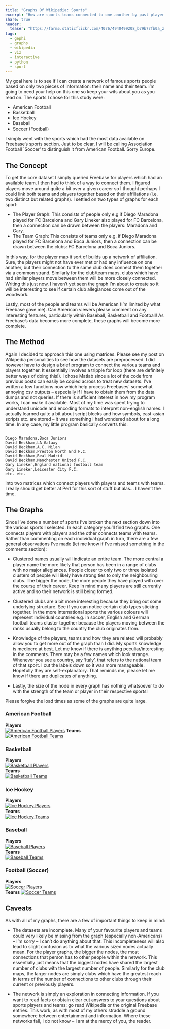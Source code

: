 ```yaml
---
title: "Graphs Of Wikipedia: Sports"
excerpt: "How are sports teams connected to one another by past player association?"
share: true
header:
  teaser: "https://farm5.staticflickr.com/4076/4940499208_b79b77fb0a_z.jpg"
tags:
  - gephi
  - graphs
  - wikipedia
  - viz
  - interactive
  - python
  - sport
---
```



My goal here is to see if I can create a network of famous sports people based on only two pieces of information: their name and their team. I’m going to need your help on this one so keep your wits about you as you read on. The sports I chose for this study were:

* American Football
* Basketball
* Ice Hockey
* Baseball
* Soccer (Football)

I simply went with the sports which had the most data available on Freebase‘s sports section. Just to be clear, I will be calling Association Football `Soccer' to distinguish it from American Football. Sorry Europe.

## The Concept 

To get the core dataset I simply queried Freebase for players which had an available team. I then had to think of a way to connect them. I figured players move around quite a bit over a given career so I thought perhaps I could link both teams and players together based on their affiliations (i.e. two distinct but related graphs). I settled on two types of graphs for each sport:

* The Player Graph: This consists of people only e.g if Diego Maradona played for FC Barcelona and Gary Lineker also played for FC Barcelona, then a connection can be drawn between the players: Maradona and Gary.
* The Team Graph: This consists of teams only e.g. if Diego Maradona played for FC Barcelona and Boca Juniors, then a connection can be drawn between the clubs:  FC Barcelona and Boca Juniors.

In this way, for the player map it sort of builds up a network of affiliation. Sure, the players might not have ever met or had any influence on one another, but their connection to the same club does connect them together via a common strand. Similarly for the club/team maps, clubs which have had similar players move between them will be more closely connected. Writing this just now, I haven’t yet seen the graph I’m about to create so it will be interesting to see if certain club allegiances come out of the woodwork.

Lastly, most of the people and teams will be American (I’m limited by what Freebase gave me). Can American viewers please comment on any interesting features, particularly within Baseball, Basketball and Football! As Freebase’s data becomes more complete, these graphs will become more complete.

## The Method

Again I decided to approach this one using matrices. Please see my post on Wikipedia personalities to see how the datasets are preprocessed. I did however have to design a brief program to connect the various teams and players together. It essentially involves a tripple for loop (there are definitely better ways of doing this!). I chose Matlab since a lot of the code from previous posts can easily be copied across to treat new datasets. I’ve written a few functions now which help process Freebases’ somewhat annoying csv outputs – especially if I have to obtain them from the data dumps and not queries. If there is sufficient interest in how my program works, I can make it available. Most of my time was spent trying to understand unicode and encoding formats to interpret non-english names. I actually learned quite a bit about script blocks and how symbols, east-asian scripts etc. are stored – it was something I had wondered about for a long time. In any case, my little program basically converts this:

```text

Diego Maradona,Boca Juniors
David Beckham,LA Galaxy
David Beckham,A.C. Milan
David Beckham,Preston North End F.C.
David Beckham,Real Madrid
David Beckham,Manchester United F.C.
Gary Lineker,England national football team
Gary Lineker,Leicester City F.C.
etc. etc.

```

into two matrices which connect players with players and teams with teams. I really should get better at Perl for this sort of stuff but alas… I haven’t the time.

## The Graphs

Since I’ve done a number of sports I’ve broken the next section down into the various sports I selected. In each category you’ll find two graphs. One connects players with players and the other connects teams with teams. Rather than commenting on each individual graph in turn, there are a few general observations I’ve made (let me know if I’ve missed something in the comments section):

* Clustered names usually will indicate an entire team. The more central a player name the more likely that person has been in a range of clubs with no major allegiances. People closer to only two or three isolated clusters of people will likely have strong ties to only the neighbouring clubs. The bigger the node, the more people they have played with over the course of their career. Keep in mind many players are still currently active and so their network is still being formed.

* Clustered clubs are a bit more interesting because they bring out some underlying structure. See if you can notice certain club types sticking together. In the more international sports the various colours will represent individual countries e.g. in soccer, English and German football teams cluster together because the players moving between the ranks usually belong to the country the club originates from.

* Knowledge of the players, teams and how they are related will probably allow you to get more out of the graph than I did. My sports knowledge is mediocre at best. Let me know if there is anything peculiar/interesting in the comments.
There may be a few names which look strange. Whenever you see a country, say ‘Italy’, that refers to the national team of that sport. I cut the labels down so it was more manageable. Hopefully they are self-explanatory. That reminds me, please let me know if there are duplicates of anything.

* Lastly, the size of the node in every graph has nothing whatsoever to do with the strength of the team or player in their respective sports! 

Please forgive the load times as some of the graphs are quite large.

### American Football
**Players**
<br/>
[![American Football Players](/assets/wikipedia/americanfootball_players.png)](/assets/wikipedia/americanfootball_players.png)
**Teams**
<br/>
[![American Football Teams](/assets/wikipedia/americanfootball_teams.png)](/assets/wikipedia/americanfootball_teams.png)
<br/>

### Basketball
**Players**
<br/>
[![Basketball Players](/assets/wikipedia/basketball_players.png)](/assets/wikipedia/basketball_players.png)
<br/>
**Teams**
<br/>
[![Basketball Teams](/assets/wikipedia/basketball_teams.png)](/assets/wikipedia/basketball_teams.png)
<br/>

### Ice Hockey
**Players**
<br/>
[![Ice Hockey Players](/assets/wikipedia/icehockey_players.png)](/assets/wikipedia/icehockey_players.png)
<br/>
**Teams**
<br/>
[![Ice Hockey Teams](/assets/wikipedia/icehockey_teams.png)](/assets/wikipedia/icehockey_teams.png)
<br/>

### Baseball
**Players**
<br/>
[![Baseball Players](/assets/wikipedia/baseball_players.png)](/assets/wikipedia/baseball_players.png)
<br/>
**Teams**
<br/>
[![Baseball Teams](/assets/wikipedia/baseball_teams.png)](/assets/wikipedia/baseball_teams.png)
<br/>

### Football (Soccer)
**Players**
<br/>
[![Soccer Players](/assets/wikipedia/soccer_players.png)](/assets/wikipedia/soccer_players.png)
<br/>
**Teams**
[![Soccer Teams](/assets/wikipedia/soccer_teams.png)](/assets/wikipedia/soccer_teams.png)
<br/>

## Caveats

As with all of my graphs, there are a few of important things to keep in mind:

* The datasets are incomplete. Many of your favourite players and teams could very likely be missing from the graph (especially non-Americans) – I’m sorry – I can’t do anything about that. This incompleteness will also lead to slight confusion as to what the various sized nodes actually mean. For the player graphs, the bigger the nodes, the most connections that person has to other people within the network. This essentially just means that the biggest nodes have shared the largest number of clubs with the largest number of people. Similarly for the club maps, the larger nodes are simply clubs which have the greatest reach in terms of the number of connections to other clubs through their current or previously players.

* The network is simply an exploration in connecting information. If you want to read facts or obtain clear cut answers to your questions about sports players and teams: go read Wikipedia or the original Freebase entries. This work, as with most of my others straddle a ground somewhere between entertainment and information. Where these networks fall, I do not know – I am at the mercy of you, the reader.